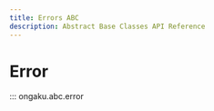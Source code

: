 ```yaml
---
title: Errors ABC
description: Abstract Base Classes API Reference
---
```


# Error

::: ongaku.abc.error